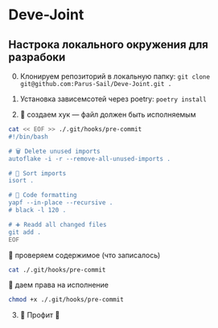# Deve-Joint

## Настрока локального окружения для разрабоки

0. Клонируем репозиторий в локальную папку: `git clone git@github.com:Parus-Sail/Deve-Joint.git .`

1. Установка зависемсотей через poetry: `poetry install`

2. 🎣 создаем хук — файл должен быть исполняемым

```Bash
cat << EOF >> ./.git/hooks/pre-commit
#!/bin/bash

# 🗑️ Delete unused imports
autoflake -i -r --remove-all-unused-imports .

# 🚦 Sort imports
isort .

# 👔 Code formatting
yapf --in-place --recursive .
# black -l 120 .

# ➕ Readd all changed files
git add .
EOF
```

🧪 проверяем содержимое (что записалось)

```Bash
cat ./.git/hooks/pre-commit
```

👮 даем права на исполнение

```Bash
chmod +x ./.git/hooks/pre-commit
```

3. 🎉 Профит 🎉
